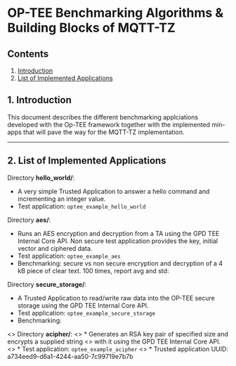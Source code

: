 # OP-TEE Benchmarking Algorithms & Building Blocks of MQTT-TZ
## Contents
1. [Introduction](#1-introduction)
2. [List of Implemented Applications](#2-list-of-implemented-applications)


## 1. Introduction
This document describes the different benchmarking applciations developed with the Op-TEE framework together with the implemented min-apps that will pave the way for the MQTT-TZ implementation.

---
## 2. List of Implemented Applications

Directory **hello_world/**:
* A very simple Trusted Application to answer a hello command and incrementing
an integer value.
* Test application: `optee_example_hello_world`

Directory **aes/**:
* Runs an AES encryption and decryption from a TA using the GPD TEE Internal
Core API. Non secure test application provides the key, initial vector and
ciphered data.
* Test application: `optee_example_aes`
* Benchmarking: secure vs non secure encryption and decryption of a 4 kB piece of clear text. 100 times, report avg and std:

Directory **secure_storage/**:
* A Trusted Application to read/write raw data into the
OP-TEE secure storage using the GPD TEE Internal Core API.
* Test application: `optee_example_secure_storage`
* Benchmarking: 

<> Directory **acipher/**:
<> * Generates an RSA key pair of specified size and encrypts a supplied string
<>  with it using the GPD TEE Internal Core API.
<> * Test application: `optee_example_acipher`
<> * Trusted application UUID: a734eed9-d6a1-4244-aa50-7c99719e7b7b

